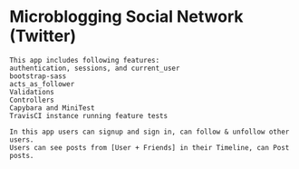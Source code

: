 # Microblogging Social Network (Twitter)

    This app includes following features:
    authentication, sessions, and current_user
    bootstrap-sass
    acts_as_follower
    Validations
    Controllers
    Capybara and MiniTest
    TravisCI instance running feature tests
    
    In this app users can signup and sign in, can follow & unfollow other users.
    Users can see posts from [User + Friends] in their Timeline, can Post posts.



